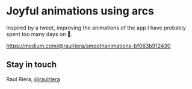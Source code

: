 # Joyful animations using arcs

Inspired by a tweet, improving the animations of the app I have probably spent too many days on 🤣.

https://medium.com/@raulriera/smoothanimations-bf063b912430

## Stay in touch
Raul Riera, [@raulriera](http://twitter.com/raulriera)
